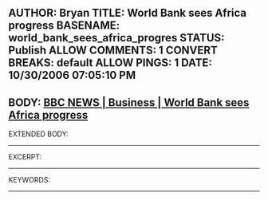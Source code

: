 AUTHOR: Bryan
TITLE: World Bank sees Africa progress
BASENAME: world_bank_sees_africa_progres
STATUS: Publish
ALLOW COMMENTS: 1
CONVERT BREAKS: __default__
ALLOW PINGS: 1
DATE: 10/30/2006 07:05:10 PM
-----
BODY:
<a title="BBC NEWS | Business | World Bank sees Africa progress" href="http://news.bbc.co.uk/2/hi/business/6099672.stm">BBC NEWS | Business | World Bank sees Africa progress</a>
-----
EXTENDED BODY:

-----
EXCERPT:

-----
KEYWORDS:

-----


